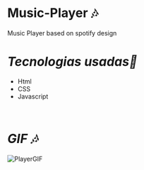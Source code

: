 # Music-Player 🎶
Music Player based on spotify design

# <em>Tecnologias usadas🚀</em>

<ul>
<li>Html</li>
<li>CSS</li>
<li>Javascript</li>
</ul>
<br>

# <em>GIF 🎶</em>
![PlayerGIF](https://user-images.githubusercontent.com/101435336/184169131-93fcd2fa-2e10-41f3-9a73-9f04cfe211a8.gif)
